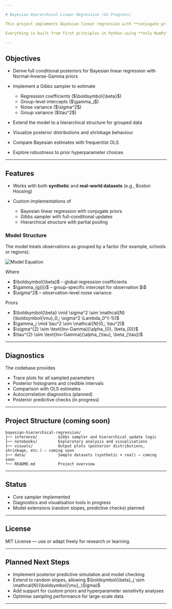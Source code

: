 ```yaml
---

# Bayesian Hierarchical Linear Regression (In Progress)

This project implements Bayesian linear regression with **conjugate priors** via a fully custom **Gibbs sampler**, then extends the model with **hierarchical priors** to capture **group-level variation**.

Everything is built from first principles in Python using **only NumPy**—no probabilistic-programming frameworks (e.g., PyMC3, Stan). The result is a transparent, educational walkthrough of Bayesian modeling.

---
```


## Objectives

* Derive full conditional posteriors for Bayesian linear regression with Normal–Inverse-Gamma priors
* Implement a Gibbs sampler to estimate

  * Regression coefficients (\$\boldsymbol{\beta}\$)
  * Group-level intercepts (\$\gamma\_j\$)
  * Noise variance (\$\sigma^2\$)
  * Group variance (\$\tau^2\$)
* Extend the model to a hierarchical structure for grouped data
* Visualize posterior distributions and shrinkage behaviour
* Compare Bayesian estimates with frequentist OLS
* Explore robustness to prior hyperparameter choices

---

## Features

* Works with both **synthetic** and **real-world datasets** (e.g., Boston Housing)
* Custom implementations of

  * Bayesian linear regression with conjugate priors
  * Gibbs sampler with full-conditional updates
  * Hierarchical structure with partial pooling

### Model Structure

The model treats observations as grouped by a factor (for example, schools or regions):

![Model Equation](https://quicklatex.com/cache3/e9/ql_6ece938cff729788d23a02794467d5e9_l3.png)

Where

* \$\boldsymbol{\beta}\$ – global regression coefficients
* \$\gamma\_{g(i)}\$ – group-specific intercept for observation \$i\$
* \$\sigma^2\$ – observation-level noise variance

Priors

* \$\boldsymbol{\beta} \mid \sigma^2 \sim \mathcal{N}(\boldsymbol{\mu}\_0,; \sigma^2 \Lambda\_0^{-1})\$
* \$\gamma\_j \mid \tau^2 \sim \mathcal{N}(0,; \tau^2)\$
* \$\sigma^{2} \sim \text{Inv-Gamma}(\alpha_{0}, \beta_{0})$
* \$\tau^{2} \sim \text{Inv-Gamma}(\alpha_{\tau}, \beta_{\tau})$

---

## Diagnostics

The codebase provides

* Trace plots for all sampled parameters
* Posterior histograms and credible intervals
* Comparison with OLS estimates
* Autocorrelation diagnostics (planned)
* Posterior predictive checks (in progress)

---

## Project Structure (coming soon)

```
bayesian-hierarchical-regression/
├── inference/         Gibbs sampler and hierarchical update logic
├── notebooks/         Exploratory analysis and visualisations
├── visuals/           Output plots (posterior distributions, shrinkage, etc.) — coming soon
├── data/              Sample datasets (synthetic + real) — coming soon
└── README.md          Project overview
```

---

## Status

* Core sampler implemented
* Diagnostics and visualisation tools in progress
* Model extensions (random slopes, predictive checks) planned

---

## License

MIT License — use or adapt freely for research or learning.

---

## Planned Next Steps

* Implement posterior predictive simulation and model checking
* Extend to random slopes, allowing \$\boldsymbol{\beta}\_j \sim \mathcal{N}(\boldsymbol{\mu},,\Sigma)\$
* Add support for custom priors and hyperparameter sensitivity analyses
* Optimise sampling performance for large-scale data

---
